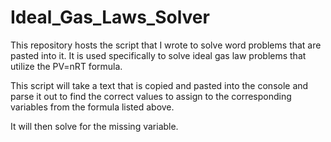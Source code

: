 # Ideal_Gas_Laws_Solver
This repository hosts the script that I wrote to solve word problems that are pasted into it. It is used specifically to solve ideal gas law problems that utilize the PV=nRT formula.

This script will take a text that is copied and pasted into the console and parse it out to find the correct values to assign to the corresponding variables from the formula listed above.

It will then solve for the missing variable.

